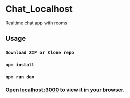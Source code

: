 # Chat_Localhost
Realtime chat app with rooms 

## Usage

### `Download ZIP or Clone repo`
### `npm install`  
### `npm run dev`  

### Open [localhost:3000](http://localhost:3000) to view it in your browser.

